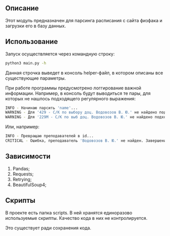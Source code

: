 ## Описание
Этот модуль предназначен для парсинга расписания с сайта физфака и загрузки его в базу данных.

## Использование
Запуск осуществляется через командную строку:
```sh
python3 main.py -h
```
Данная строчка выведет в консоль helper-файл, в котором описаны все существующие параметры.

При работе программы предусмотрено логгирование важной информации. Например, в консоль будут выводиться те пары, для которых не нашлось подходящего регулярного выражения:
````sh
INFO - Начинаю парсить 'name'...
WARNING - Для '429 - С/К по выбору доц. Водовозов В. Ю.' не найдено подходящее регулярное выражение.
WARNING - Для '229М - С/К по выб доц. Водовозов В. Ю.' не найдено подходящее регулярное выражение.
````

Или, например:
```sh
INFO - Превращаю преподавателей в id...
CRITICAL - Ошибка, преподаватель 'Водовозов В. Ю.' не найден. Завершение работы
```

## Зависимости
1. Pandas;
2. Requests;
3. Retrying;
4. BeautifulSoup4;


## Скрипты
В проекте есть папка scripts. В ней хранятся единоразово используемые скрипты. Качество кода в них не контролируется. 

Это существует ради сохранения кода.
